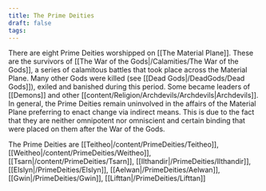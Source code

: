```yaml
---
title: The Prime Deities
draft: false
tags:
---
```

 
There are eight Prime Deities worshipped on [[The Material Plane]]. These are the survivors of [[The War of the Gods|/Calamities/The War of the Gods]], a series of calamitous battles that took place across the Material Plane. Many other Gods were killed (see [[Dead Gods|/DeadGods/Dead Gods]]), exiled and banished during this period. Some became leaders of [[Demons]] and other [[content/Religion/Archdevils/Archdevils|Archdevils]]. In general, the Prime Deities remain uninvolved in the affairs of the Material Plane preferring to enact change via indirect means. This is due to the fact that they are neither omnipotent nor omniscient and certain binding that were placed on them after the War of the Gods. 

The Prime Deities are
	[[Teitheo|/content/PrimeDeities/Teitheo]],
	[[Weitheo|/content/PrimeDeities/Weitheo]],
	[[Tsarn|/content/PrimeDeities/Tsarn]],
	[[Ilthandir|/PrimeDeities/Ilthandir]],
	[[Elslyn|/PrimeDeities/Elslyn]],
	[[Aelwan|/PrimeDeities/Aelwan]],
	[[Gwin|/PrimeDeities/Gwin]],
	[[Lifttan|/PrimeDeities/Lifttan]]